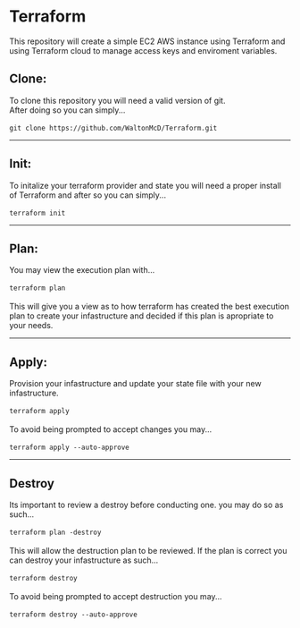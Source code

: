 # Terraform
This repository will create a simple EC2 AWS instance using Terraform and using Terraform cloud to manage access keys and enviroment variables.

## Clone:
To clone this repository you will need a valid version of git. <br />
After doing so you can simply... <br /><br />
`git clone https://github.com/WaltonMcD/Terraform.git`
___

## Init:
To initalize your terraform provider and state you will need a proper install of Terraform and after so you can simply...<br /><br />
`terraform init`
___
## Plan:
You may view the execution plan with...<br /><br />
`terraform plan`<br /><br />
This will give you a view as to how terraform has created the best execution plan to create your infastructure and decided if this plan is apropriate to your needs.
___
## Apply:
Provision your infastructure and update your state file with your 
new infastructure.<br /><br />
`terraform apply`<br /><br />
To avoid being prompted to accept changes you may...<br /><br />
`terraform apply --auto-approve`
___
## Destroy
Its important to review a destroy before conducting one. you may do so as such...<br /><br />
`terraform plan -destroy`<br /><br /> 
This will allow the destruction plan to be reviewed. If the plan is correct you can destroy your infastructure as such...<br /><br />
`terraform destroy`<br /><br />
To avoid being prompted to accept destruction you may...<br /><br />
`terraform destroy --auto-approve`

